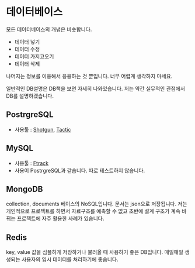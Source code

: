 # 데이터베이스

모든 데이터베이스의 개념은 비슷합니다.

- 데이터 넣기
- 데이터 수정
- 데이터 가지고오기
- 데이터 삭제

나머지는 정보를 이용해서 응용하는 것 뿐입니다. 너무 어렵게 생각하지 마세요.

일반적인 DB설명은 DB책을 보면 자세히 나와있습니다. 저는 약간 실무적인 관점에서 DB를 설명하겠습니다.

## PostrgreSQL
- 사용툴 : [Shotgun](https://support.shotgunsoftware.com/hc/en-us/articles/114094526153-Shotgun-security-white-paper), [Tactic](http://community.southpawtech.com/community/link/data_management)

## MySQL
- 사용툴 : [Ftrack](https://help.ftrack.com/administering-ftrack/on-prem/handling-backups)
- 사용이 PostrgreSQL과 같습니다. 따로 테스트하지 않습니다.

## MongoDB
collection, documents 베이스의 NoSQL입니다. 문서는 json으로 저장됩니다.
저는 개인적으로 프로젝트를 하면서 자료구조를 예측할 수 없고 초반에 설계 구조가 계속 바뀌는 프로젝트에 자주 활용한 사례가 있습니다.

## Redis
key, value 값을 심플하게 저장하거나 불러올 때 사용하기 좋은 DB입니다.
매일매일 생성되는 사용자의 임시 데이터를 처리하기에 좋습니다.

